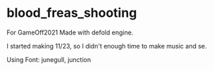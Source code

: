# blood_freas_shooting
For GameOff2021
Made with defold engine.

I started making 11/23, so I didn't enough time to make music and se.

Using Font: junegull, junction
